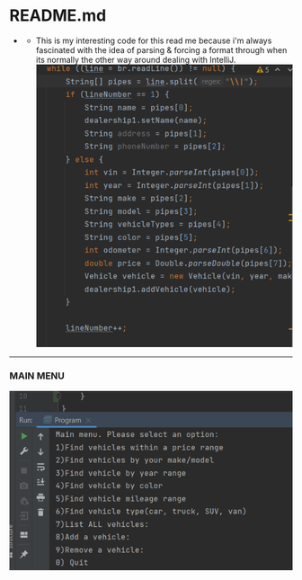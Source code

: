 # README.md

- - This is my interesting code for this read me because i'm always fascinated with
    the idea of parsing & forcing a format through when its normally the other way around dealing with IntelliJ.
![HERE](Interesting.PNG)

-----
### MAIN MENU
![HERE](DisplayScreen.PNG)

